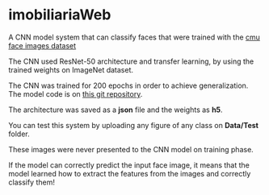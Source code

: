 # imobiliariaWeb
A CNN model system that can classify faces that were trained with the [cmu face images dataset](http://archive.ics.uci.edu/ml/datasets/cmu+face+images)

The CNN used ResNet-50 architecture and transfer learning, by using the trained weights on ImageNet dataset.

The CNN was trained for 200 epochs in order to achieve generalization. The model code is on [this git repository](https://github.com/muriloHoracio/FaceRecognitionModule).

The architecture was saved as a **json** file and the weights as **h5**.


You can test this system by uploading any figure of any class on **Data/Test** folder.

These images were never presented to the CNN model on training phase.

If the model can correctly predict the input face image, it means that the model learned how to extract the features from the images and correctly classify them!
